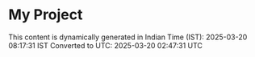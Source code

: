 # My Project

This content is dynamically generated in Indian Time (IST): 2025-03-20 08:17:31 IST
Converted to UTC: 2025-03-20 02:47:31 UTC

